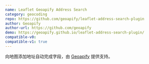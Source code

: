 ```yaml
---
name: Leaflet Geoapify Address Search
category: geocoding
repo: https://github.com/geoapify/leaflet-address-search-plugin
author: Geoapify
author-url: https://github.com/geoapify
demo: https://geoapify.github.io/leaflet-address-search-plugin/
compatible-v0:
compatible-v1: true
---
```


向地图添加地址自动完成字段，由 <a href="https://www.geoapify.com/">Geoapify</a> 提供支持。
